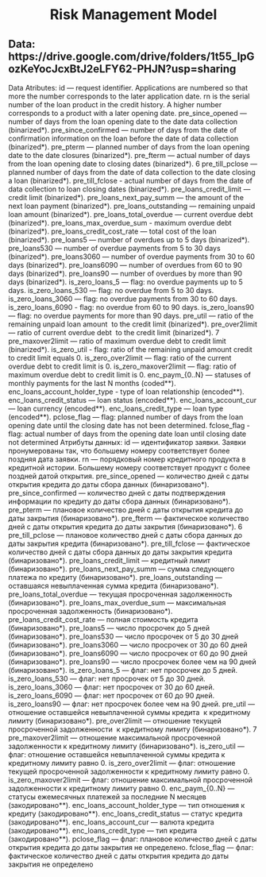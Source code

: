 <h1 align="center">Risk Management Model</h1>
<h2>Data: https://drive.google.com/drive/folders/1t55_IpGozKeYocJcxBtJ2eLFY62-PHJN?usp=sharing </h2>
Data Atributes:
id — request identifier. Applications are numbered so that more
the number corresponds to the later application date.
 rn is the serial number of the loan product in the credit history.
A higher number corresponds to a product with a later opening date.
 pre_since_opened — number of days from the loan opening date to the date
data collection (binarized*).
 pre_since_confirmed — number of days from the date of confirmation
information on the loan before the date of data collection (binarized*).
 pre_pterm — planned number of days from the loan opening date to the date
closures (binarized*).
 pre_fterm — actual number of days from the loan opening date to
closing dates (binarized*).
 6
pre_till_pclose — planned number of days from the date of data collection to the date
closing a loan (binarized*).
 pre_till_fclose - actual number of days from the date of data collection to
loan closing dates (binarized*).
 pre_loans_credit_limit — credit limit (binarized*).
 pre_loans_next_pay_summ — the amount of the next loan payment
(binarized*).
 pre_loans_outstanding — remaining unpaid loan amount
(binarized*).
 pre_loans_total_overdue — current overdue debt
(binarized*).
 pre_loans_max_overdue_sum - maximum overdue
debt (binarized*).
 pre_loans_credit_cost_rate — total cost of the loan (binarized*).
 pre_loans5 — number of overdues up to 5 days (binarized*).
 pre_loans530 — number of overdue payments from 5 to 30 days (binarized*).
 pre_loans3060 — number of overdue payments from 30 to 60 days (binarized*).
 pre_loans6090 — number of overdues from 60 to 90 days (binarized*).
 pre_loans90 — number of overdues by more than 90 days (binarized*).
 is_zero_loans_5 — flag: no overdue payments up to 5 days.
 is_zero_loans_530 — flag: no overdue from 5 to 30 days.
 is_zero_loans_3060 — flag: no overdue payments from 30 to 60 days.
 is_zero_loans_6090 - flag: no overdue from 60 to 90 days.
 is_zero_loans90 — flag: no overdue payments for more than 90 days.
 pre_util — ratio of the remaining unpaid loan amount 
 to the credit limit (binarized*).
 pre_over2limit — ratio of current overdue debt 
 to the credit limit (binarized*).
 7
pre_maxover2limit — ratio of maximum overdue
debt to credit limit (binarized*).
 is_zero_util - flag: ratio of the remaining unpaid amount
credit to credit limit equals 0.
 is_zero_over2limit — flag: ratio of the current overdue
debt to credit limit is 0.
 is_zero_maxover2limit — flag: ratio of maximum overdue
debt to credit limit is 0.
 enc_paym_{0..N} — statuses of monthly payments for the last N
months (coded**).
 enc_loans_account_holder_type - type of loan relationship
(encoded**).
 enc_loans_credit_status — loan status (encoded**).
 enc_loans_account_cur — loan currency (encoded**).
 enc_loans_credit_type — loan type (encoded**).
 pclose_flag — flag: planned number of days from the loan opening date
until the closing date has not been determined.
 fclose_flag - flag: actual number of days from the opening date
loan until closing date not determined
Атрибуты данных:
 id — идентификатор заявки. Заявки пронумерованы так, что большему 
номеру соответствует более поздняя дата заявки.
 rn — порядковый номер кредитного продукта в кредитной истории. 
Большему номеру соответствует продукт с более поздней датой открытия.
 pre_since_opened — количество дней с даты открытия кредита до даты 
сбора данных (бинаризовано*).
 pre_since_confirmed — количество дней с даты подтверждения 
информации по кредиту до даты сбора данных (бинаризовано*).
 pre_pterm — плановое количество дней с даты открытия кредита до даты 
закрытия (бинаризовано*).
 pre_fterm — фактическое количество дней с даты открытия кредита до 
даты закрытия (бинаризовано*).
 6
pre_till_pclose	— плановое количество дней с даты сбора данных до даты 
закрытия кредита (бинаризовано*).
 pre_till_fclose	— фактическое количество дней с даты сбора данных до 
даты закрытия кредита (бинаризовано*).
 pre_loans_credit_limit	 — кредитный лимит (бинаризовано*).
 pre_loans_next_pay_summ — сумма следующего платежа по кредиту 
(бинаризовано*).
 pre_loans_outstanding — оставшаяся невыплаченная сумма кредита 
(бинаризовано*).
 pre_loans_total_overdue — текущая просроченная задолженность 
(бинаризовано*).
 pre_loans_max_overdue_sum — максимальная просроченная 
задолженность (бинаризовано*).
 pre_loans_credit_cost_rate — полная стоимость кредита (бинаризовано*).
 pre_loans5 — число просрочек до 5 дней (бинаризовано*).
 pre_loans530 — число просрочек от 5 до 30 дней (бинаризовано*).
 pre_loans3060 — число просрочек от 30 до 60 дней (бинаризовано*).
 pre_loans6090 — число просрочек от 60 до 90 дней (бинаризовано*).
 pre_loans90 — число просрочек более чем на 90 дней (бинаризовано*).
 is_zero_loans_5 — флаг: нет просрочек до 5 дней.
 is_zero_loans_530 — флаг: нет просрочек от 5 до 30 дней.
 is_zero_loans_3060 — флаг: нет просрочек от 30 до 60 дней.
 is_zero_loans_6090 — флаг: нет просрочек от 60 до 90 дней.
 is_zero_loans90 — флаг: нет просрочек более чем на 90 дней.
 pre_util — отношение оставшейся невыплаченной суммы кредита 
 к кредитному лимиту (бинаризовано*).
 pre_over2limit	— отношение текущей просроченной задолженности 
 к кредитному лимиту (бинаризовано*).
 7
pre_maxover2limit — отношение максимальной просроченной 
задолженности к кредитному лимиту (бинаризовано*).
 is_zero_util — флаг: отношение оставшейся невыплаченной суммы 
кредита к кредитному лимиту равно 0.
 is_zero_over2limit — флаг: отношение текущей просроченной 
задолженности к кредитному лимиту равно 0.
 is_zero_maxover2limit — флаг: отношение максимальной просроченной 
задолженности к кредитному лимиту равно 0.
 enc_paym_{0..N} — статусы ежемесячных платежей за последние N 
месяцев (закодировано**).
 enc_loans_account_holder_type — тип отношения к кредиту 
(закодировано**).
 enc_loans_credit_status — статус кредита (закодировано**).
 enc_loans_account_cur — валюта кредита (закодировано**).
 enc_loans_credit_type — тип кредита (закодировано**).
 pclose_flag — флаг: плановое количество дней с даты открытия кредита 
до даты закрытия не определено.
 fclose_flag — флаг: фактическое количество дней с даты открытия 
кредита до даты закрытия не определено
